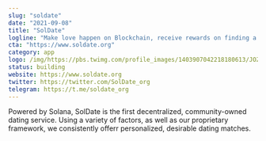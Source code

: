 ```yaml
---
slug: "soldate"
date: "2021-09-08"
title: "SolDate"
logline: "Make love happen on Blockchain, receive rewards on finding a match"
cta: "https://www.soldate.org"
category: app
logo: /img/https://pbs.twimg.com/profile_images/1403907042218180613/JOZhFKy6_400x400.jpg
status: building
website: https://www.soldate.org
twitter: https://twitter.com/SolDate_org
telegram: https://t.me/soldate_org
---
```


Powered by Solana, SolDate is the first decentralized, community-owned dating service. Using a variety of factors, as well as our proprietary framework, we consistently offerr personalized, desirable dating matches.
